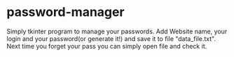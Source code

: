 ﻿# password-manager
Simply tkinter program to manage your passwords.
Add Website name, your login and your password(or generate it!) and save it to file "data_file.txt".
Next time you forget your pass you can simply open file and check it.
